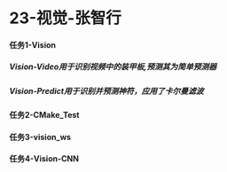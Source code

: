 # 23-视觉-张智行
#### 任务1-Vision
##### Vision-Video用于识别视频中的装甲板,预测其为简单预测器
##### Vision-Predict用于识别并预测神符，应用了卡尔曼滤波
#### 任务2-CMake_Test
#### 任务3-vision_ws
#### 任务4-Vision-CNN
